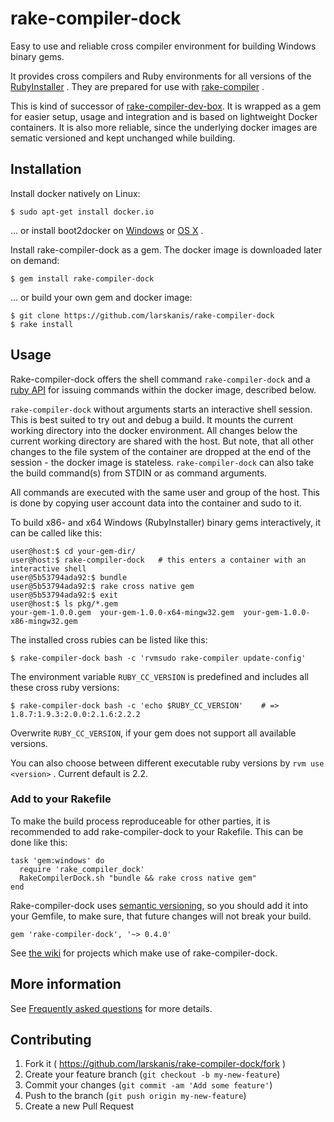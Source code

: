 # rake-compiler-dock

Easy to use and reliable cross compiler environment for building Windows binary gems.

It provides cross compilers and Ruby environments for all versions of the [RubyInstaller](http://rubyinstaller.org/) .
They are prepared for use with [rake-compiler](https://github.com/rake-compiler/rake-compiler) .

This is kind of successor of [rake-compiler-dev-box](https://github.com/tjschuck/rake-compiler-dev-box).
It is wrapped as a gem for easier setup, usage and integration and is based on lightweight Docker containers.
It is also more reliable, since the underlying docker images are sematic versioned and kept unchanged while building.

## Installation

Install docker natively on Linux:

    $ sudo apt-get install docker.io

... or install boot2docker on [Windows](https://github.com/boot2docker/windows-installer/releases) or [OS X](https://github.com/boot2docker/osx-installer/releases) .

Install rake-compiler-dock as a gem. The docker image is downloaded later on demand:

    $ gem install rake-compiler-dock

... or build your own gem and docker image:

    $ git clone https://github.com/larskanis/rake-compiler-dock
    $ rake install


## Usage

Rake-compiler-dock offers the shell command `rake-compiler-dock` and a [ruby API](http://www.rubydoc.info/gems/rake-compiler-dock/RakeCompilerDock) for issuing commands within the docker image, described below.

`rake-compiler-dock` without arguments starts an interactive shell session.
This is best suited to try out and debug a build.
It mounts the current working directory into the docker environment.
All changes below the current working directory are shared with the host.
But note, that all other changes to the file system of the container are dropped at the end of the session - the docker image is stateless. `rake-compiler-dock` can also take the build command(s) from STDIN or as command arguments.

All commands are executed with the same user and group of the host.
This is done by copying user account data into the container and sudo to it.

To build x86- and x64 Windows (RubyInstaller) binary gems interactively, it can be called like this:

    user@host:$ cd your-gem-dir/
    user@host:$ rake-compiler-dock   # this enters a container with an interactive shell
    user@5b53794ada92:$ bundle
    user@5b53794ada92:$ rake cross native gem
    user@5b53794ada92:$ exit
    user@host:$ ls pkg/*.gem
    your-gem-1.0.0.gem  your-gem-1.0.0-x64-mingw32.gem  your-gem-1.0.0-x86-mingw32.gem

The installed cross rubies can be listed like this:

    $ rake-compiler-dock bash -c 'rvmsudo rake-compiler update-config'

The environment variable `RUBY_CC_VERSION` is predefined and includes all these cross ruby versions:

    $ rake-compiler-dock bash -c 'echo $RUBY_CC_VERSION'    # =>  1.8.7:1.9.3:2.0.0:2.1.6:2.2.2

Overwrite `RUBY_CC_VERSION`, if your gem does not support all available versions.

You can also choose between different executable ruby versions by `rvm use <version>` . Current default is 2.2.

### Add to your Rakefile

To make the build process reproduceable for other parties, it is recommended to add rake-compiler-dock to your Rakefile. This can be done like this:

    task 'gem:windows' do
      require 'rake_compiler_dock'
      RakeCompilerDock.sh "bundle && rake cross native gem"
    end

Rake-compiler-dock uses [semantic versioning](http://semver.org/), so you should add it into your Gemfile, to make sure, that future changes will not break your build.

    gem 'rake-compiler-dock', '~> 0.4.0'

See [the wiki](https://github.com/larskanis/rake-compiler-dock/wiki/Projects-using-rake-compiler-dock) for projects which make use of rake-compiler-dock.


## More information

See [Frequently asked questions](https://github.com/larskanis/rake-compiler-dock/wiki/FAQ) for more details.


## Contributing

1. Fork it ( https://github.com/larskanis/rake-compiler-dock/fork )
2. Create your feature branch (`git checkout -b my-new-feature`)
3. Commit your changes (`git commit -am 'Add some feature'`)
4. Push to the branch (`git push origin my-new-feature`)
5. Create a new Pull Request
